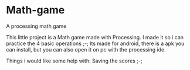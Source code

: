 # Math-game
A processing math game

This little project is a Math game made with Processing.
I made it so i can practice the 4 basic operations ;-; 
 Its made for android, there is a apk you can install, but you can
 also open it on pc with the processing ide.
 
Things i would like some help with: Saving the scores ;-;
